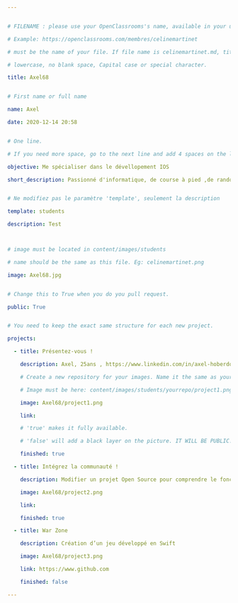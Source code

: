 ```yaml
---


# FILENAME : please use your OpenClassrooms's name, available in your url.

# Example: https://openclassrooms.com/membres/celinemartinet

# must be the name of your file. If file name is celinemartinet.md, title is celinemartinet.

# lowercase, no blank space, Capital case or special character.

title: Axel68


# First name or full name

name: Axel

date: 2020-12-14 20:58


# One line.

# If you need more space, go to the next line and add 4 spaces on the left, as in 'description'.

objective: Me spécialiser dans le dévellopement IOS

short_description: Passionné d'informatique, de course à pied ,de randonnée..


# Ne modifiez pas le paramètre 'template', seulement la description

template: students

description: Test



# image must be located in content/images/students

# name should be the same as this file. Eg: celinemartinet.png

image: Axel68.jpg


# Change this to True when you do you pull request.

public: True


# You need to keep the exact same structure for each new project.

projects:

  - title: Présentez-vous !

    description: Axel, 25ans , https://www.linkedin.com/in/axel-hoberdon-391798100/

    # Create a new repository for your images. Name it the same as your nickname and profile picture.

    # Image must be here: content/images/students/yourrepo/project1.png

    image: Axel68/project1.png

    link:

    # 'true' makes it fully available.

    # 'false' will add a black layer on the picture. IT WILL BE PUBLIC!

    finished: true

  - title: Intégrez la communauté !

    description: Modifier un projet Open Source pour comprendre le fonctionnement de Git, de Github et des pull requests.

    image: Axel68/project2.png

    link:

    finished: true

  - title: War Zone

    description: Création d’un jeu développé en Swift

    image: Axel68/project3.png

    link: https://www.github.com

    finished: false

---
```

